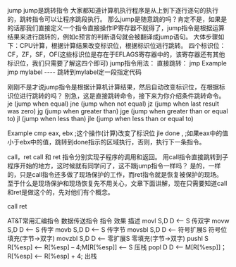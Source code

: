 jump
jump是跳转指令
大家都知道计算机执行程序是从上到下逐行逐句的执行的，跳转指令可以让程序跳段执行。
那么jump是随意跳的吗？肯定不是，如果是的话那我们直接定义一个指令直接操作IP寄存器不就得了，jump指令是根据运算结果来进行跳转的，例如c预言的判断语句就会被翻译成jump语句。
大体步骤如下：CPU计算，根据计算结果改变标识位，根据标识位进行跳转。
四个标识位：CF，ZF，SF，OF(这些标识位是存在于EFLAGS寄存器中的，该寄存器还有其他标识位，我们只需要了解这四个即可)
jump指令用法：
直接跳转：
jmp <label>
Example
jmp mylabel  ---- 跳转到mylabel定一段指定代码

刚刚不是才说jump指令是根据计算机计算结果，然后自动改变标识位，在根据标识位进行跳转的吗？
别急，这是直接跳转命令，接下来为你介绍条件跳转命令。
je <label> (jump when equal)
jne <label> (jump when not equal)
jz <label> (jump when last result was zero)
jg <label> (jump when greater than)
jge <label> (jump when greater than or equal to)
jl <label> (jump when less than)
jle <label>(jump when less than or equal to)

Example
cmp eax, ebx                               ;这个操作(计算)改变了标识位
jle done  ,                                     ;如果eax中的值小于ebx中的值，跳转到done指示的区域执行，否则，执行下一条指令。

call，ret
call 和 ret 指令分别实现子程序的调用和返回。
用call指令直接跳转到子程序开始的地方，这时候就有同学问了，这不跟jump指令一样吗？
是的，一样的，只是call指令还多做了现场保护的工作，而ret指令就是恢复被保护的现场。
至于什么是现场保护和现场恢复先不用关心，文章下面讲解，现在只需要知道call和ret是做这个的，先对他们有个概念。

call <label>
ret



AT&T常用汇编指令
数据传送指令
指令	效果	描述
movl S,D	D <-- S	传双字
movw S,D	D <-- S	传字
movb S,D	D <-- S	传字节
movsbl S,D	D <-- 符号扩展S	符号位填充(字节->双字)
movzbl S,D	D <-- 零扩展S	零填充(字节->双字)
pushl S	R[%esp] <-- R[%esp] – 4;M[R[%esp]] <-- S	压栈
popl D	D <-- M[R[%esp]]；R[%esp] <-- R[%esp] + 4;	出栈
